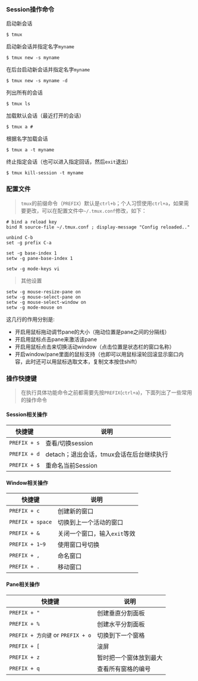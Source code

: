 ### Session操作命令

启动新会话

```
$ tmux
```

启动新会话并指定名字`myname`

```
$ tmux new -s myname
```

在后台启动新会话并指定名字`myname`

```
$ tmux new -s myname -d
```

列出所有的会话

```
$ tmux ls
```

加载默认会话（最近打开的会话）

```
$ tmux a #
```

根据名字加载会话

```
$ tmux a -t myname
```

终止指定会话（也可以进入指定回话，然后`exit`退出）

```
$ tmux kill-session -t myname
```

### 配置文件

> `tmux`的前缀命令（`PREFIX`）默认是`ctrl+b`；个人习惯使用`ctrl+a`，如果需要更改，可以在配置文件中`~/.tmux.conf`修改，如下：

```angularjs
# bind a reload key
bind R source-file ~/.tmux.conf ; display-message "Config reloaded.."
 
unbind C-b
set -g prefix C-a
 
set -g base-index 1
setw -g pane-base-index 1
                                                                                                                                                              
setw -g mode-keys vi
```

>其他设置

```angularjs
setw -g mouse-resize-pane on
setw -g mouse-select-pane on
setw -g mouse-select-window on
setw -g mode-mouse on
```
这几行的作用分别是:
* 开启用鼠标拖动调节pane的大小（拖动位置是pane之间的分隔线）
* 开启用鼠标点击pane来激活该pane
* 开启用鼠标点击来切换活动window（点击位置是状态栏的窗口名称）
* 开启window/pane里面的鼠标支持（也即可以用鼠标滚轮回滚显示窗口内容，此时还可以用鼠标选取文本，复制文本按住shift）

### 操作快捷键
> 在执行具体功能命令之前都需要先按`PREFIX`(`ctrl+a`)，下面列出了一些常用的操作命令

#### Session相关操作 

|快捷键 |说明
|--------|--------
|`PREFIX + s`   | 查看/切换session
|`PREFIX + d`   | detach；退出会话，tmux会话在后台继续执行
|`PREFIX + $`   | 重命名当前Session

#### Window相关操作

|快捷键 |说明
|--------|--------
|`PREFIX + c`   | 创建新的窗口
|`PREFIX + space`  | 切换到上一个活动的窗口
|`PREFIX + &`   | 关闭一个窗口，输入`exit`等效
|`PREFIX + 1~9`   | 使用窗口号切换
|`PREFIX + ,`   | 命名窗口
|`PREFIX + .`   | 移动窗口

#### Pane相关操作

|快捷键 |说明
|--------|--------
|`PREFIX + "`   | 创建垂直分割面板
|`PREFIX + %`   | 创建水平分割面板
|`PREFIX + 方向键` or `PREFIX + o`   | 切换到下一个窗格
|`PREFIX + [`   | 滚屏
|`PREFIX + z`   | 暂时把一个窗体放到最大
|`PREFIX + q`   | 查看所有窗格的编号
